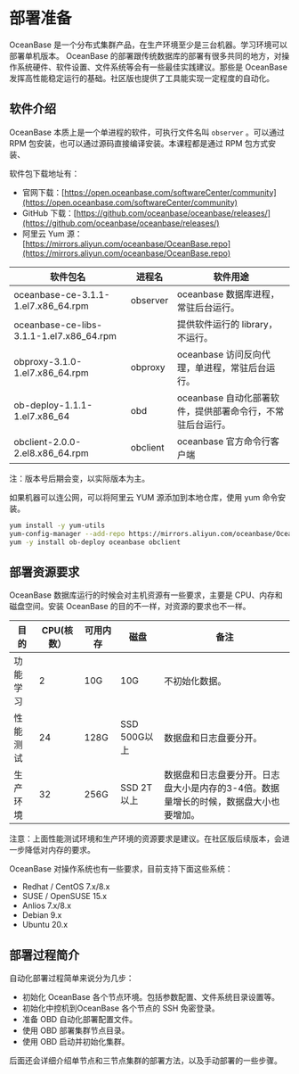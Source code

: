 # 部署准备

OceanBase 是一个分布式集群产品，在生产环境至少是三台机器。学习环境可以部署单机版本。
OceanBase 的部署跟传统数据库的部署有很多共同的地方，对操作系统硬件、软件设置、文件系统等会有一些最佳实践建议。那些是 OceanBase 发挥高性能稳定运行的基础。社区版也提供了工具能实现一定程度的自动化。

<!-- more -->

## 软件介绍

OceanBase 本质上是一个单进程的软件，可执行文件名叫 `observer` 。可以通过 RPM 包安装，也可以通过源码直接编译安装。本课程都是通过 RPM 包方式安装、

软件包下载地址有：

+ 官网下载：[https://open.oceanbase.com/softwareCenter/community](https://open.oceanbase.com/softwareCenter/community)
+ GitHub 下载：[https://github.com/oceanbase/oceanbase/releases/](https://github.com/oceanbase/oceanbase/releases/)
+ 阿里云 Yum 源：[https://mirrors.aliyun.com/oceanbase/OceanBase.repo](https://mirrors.aliyun.com/oceanbase/OceanBase.repo)

| 软件包名                                     | 进程名      | 软件用途                               |
|------------------------------------------|----------|------------------------------------|
| oceanbase-ce-3.1.1-1.el7.x86_64.rpm      | observer | oceanbase 数据库进程，常驻后台运行。            |
| oceanbase-ce-libs-3.1.1-1.el7.x86_64.rpm |          |    提供软件运行的 library，不运行。     |
| obproxy-3.1.0-1.el7.x86_64.rpm           | obproxy  | oceanbase 访问反向代理，单进程，常驻后台运行。       |
| ob-deploy-1.1.1-1.el7.x86_64         | obd         | oceanbase 自动化部署软件，提供部署命令行，不常驻后台运行。 |
| obclient-2.0.0-2.el8.x86_64.rpm  | obclient| oceanbase 官方命令行客户端 |

注：版本号后期会变，以实际版本为主。

如果机器可以连公网，可以将阿里云 YUM 源添加到本地仓库，使用 yum 命令安装。

```bash
yum install -y yum-utils
yum-config-manager --add-repo https://mirrors.aliyun.com/oceanbase/OceanBase.repo
yum -y install ob-deploy oceanbase obclient
```

## 部署资源要求

OceanBase 数据库运行的时候会对主机资源有一些要求，主要是 CPU、内存和磁盘空间。安装 OceanBase 的目的不一样，对资源的要求也不一样。

| 目的  | CPU(核数） | 可用内存 | 磁盘 | 备注 |
|-----|---------|------|----|----|
| 功能学习 | 2  | 10G | 10G | 不初始化数据。 |
| 性能测试 | 24 | 128G | SSD 500G以上 | 数据盘和日志盘要分开。|
| 生产环境 | 32 | 256G | SSD 2T以上 | 数据盘和日志盘要分开。日志盘大小是内存的3-4倍。数据量增长的时候，数据盘大小也要增加。 |

注意：上面性能测试环境和生产环境的资源要求是建议。在社区版后续版本，会进一步降低对内存的要求。

OceanBase 对操作系统也有一些要求，目前支持下面这些系统：

+ Redhat / CentOS 7.x/8.x
+ SUSE / OpenSUSE  15.x
+ Anlios 7.x/8.x
+ Debian 9.x
+ Ubuntu 20.x

## 部署过程简介

自动化部署过程简单来说分为几步：

+ 初始化 OceanBase 各个节点环境。包括参数配置、文件系统目录设置等。
+ 初始化中控机到OceanBase 各个节点的 SSH 免密登录。
+ 准备 OBD 自动化部署配置文件。
+ 使用 OBD 部署集群节点目录。
+ 使用 OBD 启动并初始化集群。

后面还会详细介绍单节点和三节点集群的部署方法，以及手动部署的一些步骤。
